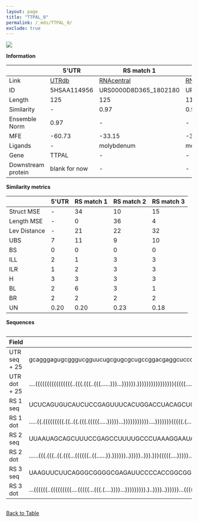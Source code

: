 ```yaml
---
layout: page
title: "TTPAL_0"
permalink: /_mds/TTPAL_0/
exclude: true
---
```




![](../../alns_9.28.22/aln_5HSAA114956_0.989.png?raw=true)


**Information**

| | 5'UTR       | RS match 1   | RS match 2  | RS match 3 |
| ---- | ----------- | ----------- | ----------- | ----------- |
| Link | <a href="http://utrdb.ba.itb.cnr.it/getutr/5HSAA114956/1" target="_blank" rel="noopener noreferrer">UTRdb</a>   | <a href="https://rnacentral.org/rna/URS0000D8D365/1802180" target="_blank" rel="noopener noreferrer">RNAcentral</a>     |<a href="https://rnacentral.org/rna/URS0000D988A4/1797664" target="_blank" rel="noopener noreferrer">RNAcentral</a>  | <a href="https://rnacentral.org/rna/URS0000D8C4C7/1797950" target="_blank" rel="noopener noreferrer">RNAcentral</a>   |
| ID | 5HSAA114956     | URS0000D8D365_1802180     | URS0000D988A4_1797664     | URS0000D8C4C7_1797950     |
| Length | 125     |  125    | 119   |  127    |
| Similarity | - | 0.97 | 0.91 | 0.95 |
| Ensemble Norm | 0.97 | - | - | - |
| MFE | -60.73 | -33.15 | -35.43 | -44.92 |
| Ligands | - | molybdenum | molybdenum | FMN |
| Gene | TTPAL | - | - | - |
| Downstream protein | blank for now    |    -    | -  | - |


**Similarity metrics**

| | 5'UTR       | RS match 1   | RS match 2  | RS match 3 |
| ---- | ----------- | ----------- | ----------- | ----------- |
| Struct MSE | - | 34 | 10 | 15 |
| Length MSE | - | 0 | 36 | 4 |
| Lev Distance | - | 21 | 22 | 32 |
| UBS| 7 | 11 | 9 | 10 |
| BS | 0 | 0 | 0 | 0 |
| ILL | 2 | 1 | 3 | 3 |
| ILR | 1 | 2 | 3 | 3 |
| H | 3 | 3 | 3 | 3 |
| BL | 2 | 6 | 3 | 1 |
| BR | 2 | 2 | 2 | 2 |
| UN | 0.20 | 0.20 | 0.23 | 0.18 |

**Sequences**


<div style="overflow-x:auto;">

<table>
<colgroup>
<col width="30%" />
<col width="70%" />
</colgroup>
<thead>
<tr class="header">
<th>Field</th>
<th>Description</th>
</tr>
</thead>
<tbody>
<tr>
<td markdown="span">UTR seq + 25 </td>
<td markdown="span"> gcagggagugcgggucgguucugcgugcgcugccggacgaggcucccgccgccgauugacccgcgcuccgcccguagucgggccgggaccuugguagcuaATGTCCGAAGAAAGTGACTCTCTGA </td>
</tr>
<tr>
<td markdown="span">UTR dot + 25  </td>
<td markdown="span"> ....((((((((((((((((..(((.(((..(((......)))...)))))).))))))))))))))))(((((....)))))..((((.((((...)))).))))...................
</td>
</tr>


<tr>
<td markdown="span">RS 1 seq </td>
<td markdown="span"> UCUCAGUGUCAUCUCCGAGUUUCACUGGACCUACAGCUGGUGGGCAGCCAUGGCCGGAAACCGAUGAGCCGCAGGCGAAAGGCUGCGACUUCCCGUAUUUGGAAAGGAACAUGACCAUGAACAAC
</td>
</tr>


<tr>
<td markdown="span">RS 1 dot </td>
<td markdown="span"> .....((.(((((((((.((..((.(((.(((((.....)))))...)))))))))))....)))))))(((((.(....).))))).(((.(((....))).)))...................
</td>
</tr>


<tr>
<td markdown="span">RS 2 seq </td>
<td markdown="span"> UUAAUAGCAGCUUUCCGAGCCUUUUGCCCUAAAGGAAUAGCUAAGGGCAUUGGCCGAUAGGGUGCCACUGGAAACGGUGACGCCUCCCAUGUUUGGAAAGGAGAGUUGACAUGCACAUA
</td>
</tr>


<tr>
<td markdown="span">RS 2 dot </td>
<td markdown="span"> ......(((.(((..((.(((...((((((..((......)).))))))..)))))..))).)))(((((....)))))...(((.(((....)))..)))..................
</td>
</tr>


<tr>
<td markdown="span">RS 3 seq </td>
<td markdown="span"> UAAGUUCUUCAGGGCGGGGCGAGAUUCCCCACCGGCGGUAACCCGAAAGGGAAGCCCGCAAGCCCGCAAGGGCAGACCCGGUUAAAUUCCGGGGCCGACGGUAAAGUCCGGAUGAAAGAAGAACGCG
</td>
</tr>


<tr>
<td markdown="span">RS 3 dot </td>
<td markdown="span"> ...((((((..(((((((((....(((((...(((.(....))))...))))))))).)..))))..))))))...(((((.......))))).(((((......))).))................
</td>
</tr>

</tbody>
</table>


</div>


[Back to Table](../../display)
